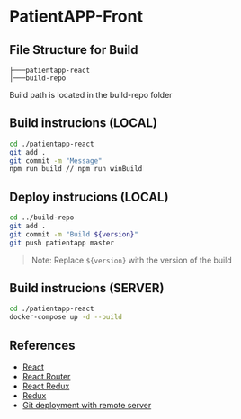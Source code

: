 # PatientAPP-Front

## File Structure for Build

```
├───patientapp-react
│───build-repo
```

Build path is located in the build-repo folder

## Build instrucions (LOCAL)

```sh
cd ./patientapp-react
git add .
git commit -m "Message"
npm run build // npm run winBuild
```

## Deploy instrucions (LOCAL)

```sh
cd ../build-repo
git add .
git commit -m "Build ${version}"
git push patientapp master
```
> Note: Replace `${version}` with the version of the build


## Build instrucions (SERVER)

```sh
cd ./patientapp-react
docker-compose up -d --build
```

## References

- [React](https://reactjs.org/)
- [React Router](https://reacttraining.com/react-router/)
- [React Redux](https://react-redux.js.org/)
- [Redux](https://redux.js.org/)
- [Git deployment with remote server](https://hackernoon.com/deploy-website-to-remote-server-using-git-da6048805637)